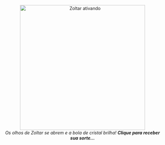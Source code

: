 <p align="center">
  <a href="./activating1.md">
    <img src="https://i.ibb.co/vCmPJbPR/Zoltar-2.png" alt="Zoltar ativando" width="400"/>
  </a>
  <br/>
  <i>Os olhos de Zoltar se abrem e a bola de cristal brilha! <strong>Clique para receber sua sorte...</strong></i>
</p>